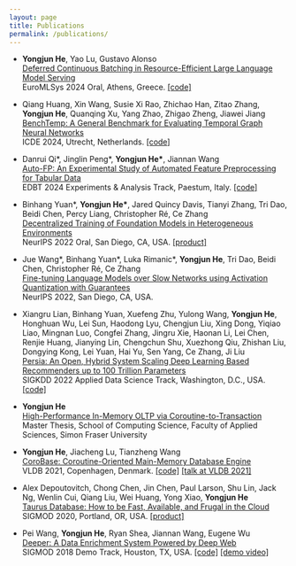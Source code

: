 ```yaml
---
layout: page
title: Publications
permalink: /publications/
---
```

* <strong>Yongjun He</strong>, Yao Lu, Gustavo Alonso  
  [Deferred Continuous Batching in Resource-Efficient Large Language Model Serving](https://dl.acm.org/doi/10.1145/3642970.3655835)  
  EuroMLSys 2024 Oral, Athens, Greece. [[code]](https://github.com/llm-db/FineInfer)

* Qiang Huang, Xin Wang, Susie Xi Rao, Zhichao Han, Zitao Zhang, <strong>Yongjun He</strong>, Quanqing Xu, Yang Zhao, Zhigao Zheng, Jiawei Jiang  
  [BenchTemp: A General Benchmark for Evaluating Temporal Graph Neural Networks]()  
  ICDE 2024, Utrecht, Netherlands. [[code]](https://github.com/qianghuangwhu/benchtemp)

* Danrui Qi\*, Jinglin Peng\*, <strong>Yongjun He\*</strong>, Jiannan Wang  
  [Auto-FP: An Experimental Study of Automated Feature Preprocessing for Tabular Data](https://openproceedings.org/2024/conf/edbt/AutoFP_EDBT_camera_ready.pdf)  
  EDBT 2024 Experiments & Analysis Track, Paestum, Italy. [[code]](https://github.com/AutoFP)

* Binhang Yuan\*, <strong>Yongjun He\*</strong>, Jared Quincy Davis, Tianyi Zhang, Tri Dao, Beidi Chen, Percy Liang, Christopher Ré, Ce Zhang  
  [Decentralized Training of Foundation Models in Heterogeneous Environments](https://proceedings.neurips.cc/paper_files/paper/2022/file/a37d615b61f999a5fa276adb14643476-Paper-Conference.pdf)  
  NeurIPS 2022 Oral, San Diego, CA, USA. [[product]](https://together.ai/)

* Jue Wang\*, Binhang Yuan\*, Luka Rimanic\*, <strong>Yongjun He</strong>, Tri Dao, Beidi Chen, Christopher Ré, Ce Zhang  
  [Fine-tuning Language Models over Slow Networks using Activation Quantization with Guarantees](https://proceedings.neurips.cc/paper_files/paper/2022/file/7a43b8eb92cd5f652b78eeee3fb6f910-Paper-Conference.pdf)  
  NeurIPS 2022, San Diego, CA, USA.

* Xiangru Lian, Binhang Yuan, Xuefeng Zhu, Yulong Wang, <strong>Yongjun He</strong>, Honghuan Wu, Lei Sun, Haodong Lyu, Chengjun Liu, Xing Dong, Yiqiao Liao, Mingnan Luo, Congfei Zhang, Jingru Xie, Haonan Li, Lei Chen, Renjie Huang, Jianying Lin, Chengchun Shu, Xuezhong Qiu, Zhishan Liu, Dongying Kong, Lei Yuan, Hai Yu, Sen Yang, Ce Zhang, Ji Liu  
  [Persia: An Open, Hybrid System Scaling Deep Learning Based Recommenders up to 100 Trillion Parameters](https://dl.acm.org/doi/abs/10.1145/3534678.3539070)  
  SIGKDD 2022 Applied Data Science Track, Washington, D.C., USA. [[code]](https://github.com/PersiaML/Persia)
  
* <strong>Yongjun He</strong>  
  [High-Performance In-Memory OLTP via Coroutine-to-Transaction](https://sfu-primo.hosted.exlibrisgroup.com/permalink/f/usv8m3/01SFUL_ALMA51408655040003611)  
  Master Thesis, School of Computing Science, Faculty of Applied Sciences, Simon Fraser University

* <strong>Yongjun He</strong>, Jiacheng Lu, Tianzheng Wang  
  [CoroBase: Coroutine-Oriented Main-Memory Database Engine](https://dl.acm.org/doi/abs/10.14778/3430915.3430932)  
  VLDB 2021, Copenhagen, Denmark. [[code]](https://github.com/sfu-dis/corobase) [[talk at VLDB 2021]](https://www.bilibili.com/video/BV1UM4y1577P?spm_id_from=333.999.0.0)


* Alex Depoutovitch, Chong Chen, Jin Chen, Paul Larson, Shu Lin, Jack Ng, Wenlin Cui, Qiang Liu, Wei Huang, Yong Xiao, <strong>Yongjun He</strong>  
  [Taurus Database: How to be Fast, Available, and Frugal in the Cloud](https://dl.acm.org/doi/abs/10.1145/3318464.3386129)  
  SIGMOD 2020, Portland, OR, USA. [[product]](https://www.huaweicloud.com/intl/en-us/product/gaussdbformysql.html)

* Pei Wang, <strong>Yongjun He</strong>, Ryan Shea, Jiannan Wang, Eugene Wu  
  [Deeper: A Data Enrichment System Powered by Deep Web](https://dl.acm.org/doi/10.1145/3183713.3193569)  
  SIGMOD 2018 Demo Track, Houston, TX, USA. [[code]](https://github.com/sfu-db/deeperlib) [[demo video]](https://www.youtube.com/watch?v=QHYgLIqqjWY)
